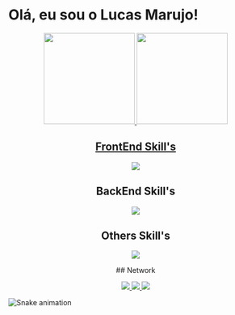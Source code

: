 # Olá, eu sou o Lucas Marujo! 

<div align="center">
  <a href="https://github.com/lucasmarujo">
  <img height="180em" src="https://github-readme-stats.vercel.app/api?username=lucasmarujo&show_icons=true&theme=blue-green&include_all_commits=true&count_private=true"/>
  <img height="180em" src="https://github-readme-stats.vercel.app/api/top-langs/?username=lucasmarujo&layout=compact&langs_count=10&theme=blue-green"/>
</div>
  
  <div style="display: inline_block">




<div align="center">
  
## FrontEnd Skill's 
<p align="">
  <a href="https://skillicons.dev">
    <img src="https://skillicons.dev/icons?i=html,css,js,ts,react,tailwind," />
  </a>
</p>

## BackEnd Skill's
<p align="">
  <a href="https://skillicons.dev">
    <img src="https://skillicons.dev/icons?i=nodejs,python,django,mysql,firebase,mongodb,gcp,azure,aws" /><br>
  </a>
</p>

## Others Skill's 
<p align="">
  <a href="https://skillicons.dev">
    <img src="https://skillicons.dev/icons?i=autocad,figma,git,apple" /><br>
  </a>
</p>
## Network
<p align="">
  <a href="https://www.linkedin.com/in/lucas-marujo-amadeu-5322a7219/">
    <img src="https://skillicons.dev/icons?i=linkedin" />
  </a>
  <a href="https://www.instagram.com/lucas.marujo/">
    <img src="https://skillicons.dev/icons?i=instagram" />
  </a>
  <a href="mailto:lucas.m.amadeu@gmail.com">
    <img src="https://skillicons.dev/icons?i=gmail" />
  </a>
</p>
 
</div>
</div>
  

  ![Snake animation](https://github.com/lucasmarujo/rafaballerini/blob/output/github-contribution-grid-snake.svg)
  </div>
